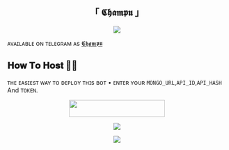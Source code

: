 #
<h2 align="center">
    「 𝕮𝖍𝖆𝖒𝖕𝖚 」</h2>

<p align="center">
  <img src="https://github.com/TheChampu/ChampuMusic/blob/master/TheChampu.gif">
</p>

ᴀᴠᴀɪʟᴀʙʟᴇ ᴏɴ ᴛᴇʟᴇɢʀᴀᴍ ᴀs 
[𝕮𝖍𝖆𝖒𝖕𝖚](https://t.me/TheKittyXD_Bot)

## 𝐇𝐨𝐰 𝐓𝐨 𝐇𝐨𝐬𝐭 🧑‍💻
ᴛʜᴇ ᴇᴀsɪᴇsᴛ ᴡᴀʏ ᴛᴏ ᴅᴇᴘʟᴏʏ ᴛʜɪs ʙᴏᴛ
• ᴇɴᴛᴇʀ ʏᴏᴜʀ ```MONGO_URL```,```API_ID```,```API_HASH``` And ```TOKEN```.
<p align="center"><a href="https://heroku.com/deploy?template=https://github.com/shivanshhu/mychatbot"> <img src="https://img.shields.io/badge/Deploy%20To%20Heroku-black?style=for-the-badge&logo=heroku" width="220" height="38.45"/></a></p>
 
<p align="center">
<a href="https://telegram.me/ll_SABKA_BHAI_KILLER_ll"><img src="https://img.shields.io/badge/-Owner-blue.svg?style=for-the-badge&logo=Telegram"></a>
</p>

<p align="center">
<a href="https://telegram.me/RONNY_KI_DUNIYA"><img src="https://img.shields.io/badge/-Support%20Channel-blue.svg?style=for-the-badge&logo=Telegram"></a>
</p>
